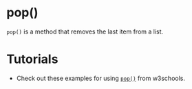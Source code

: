 # pop()

`pop()` is a method that removes the last item from a list.

# Tutorials

- Check out these examples for using [`pop()`](https://www.w3schools.com/python/ref_list_pop.asp) from w3schools.
